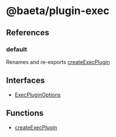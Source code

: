 # @baeta/plugin-exec

## References

### default

Renames and re-exports [createExecPlugin](functions/createExecPlugin.md)

## Interfaces

- [ExecPluginOptions](interfaces/ExecPluginOptions.md)

## Functions

- [createExecPlugin](functions/createExecPlugin.md)
